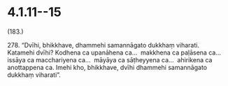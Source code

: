 # 4.1.11--15

(183.)

278\. “Dvīhi, bhikkhave, dhammehi samannāgato dukkhaṃ viharati. Katamehi dvīhi? Kodhena ca upanāhena ca…  makkhena ca paḷāsena ca…  issāya ca macchariyena ca…  māyāya ca sāṭheyyena ca…  ahirikena ca anottappena ca. Imehi kho, bhikkhave, dvīhi dhammehi samannāgato dukkhaṃ viharati”.
